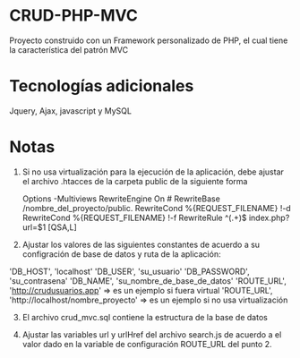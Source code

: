 # CRUD-PHP-MVC

Proyecto construido con un Framework personalizado de PHP, el cual tiene la característica  del patrón MVC

# Tecnologías adicionales
Jquery, Ajax, javascript y MySQL 

# Notas

1. Si no usa virtualización para la ejecución de la aplicación, debe ajustar el archivo .htacces de la carpeta public de la siguiente forma 

	<IfModule mod_rewrite.c>
	Options -Multiviews
	RewriteEngine On
	# RewriteBase /nombre_del_proyecto/public.
	RewriteCond %{REQUEST_FILENAME} !-d
	RewriteCond %{REQUEST_FILENAME} !-f
	RewriteRule ^(.+)$ index.php?url=$1 [QSA,L]
	</IfModule> 

2. Ajustar los valores de las siguientes constantes de acuerdo a su configración de base de datos y ruta de la aplicación:

'DB_HOST', 'localhost'
'DB_USER', 'su_usuario'
'DB_PASSWORD', 'su_contrasena'
'DB_NAME', 'su_nombre_de_base_de_datos'
'ROUTE_URL', 'http://crudusuarios.app'  => es un ejemplo si fuera virtual 
'ROUTE_URL', 'http://localhost/nombre_proyecto'  => es un ejemplo si no usa virtualización

3. El archivo crud_mvc.sql contiene la estructura de la base de datos

4. Ajustar las variables url y urlHref del archivo search.js de acuerdo a el valor dado en la variable de configuración ROUTE_URL del punto 2.